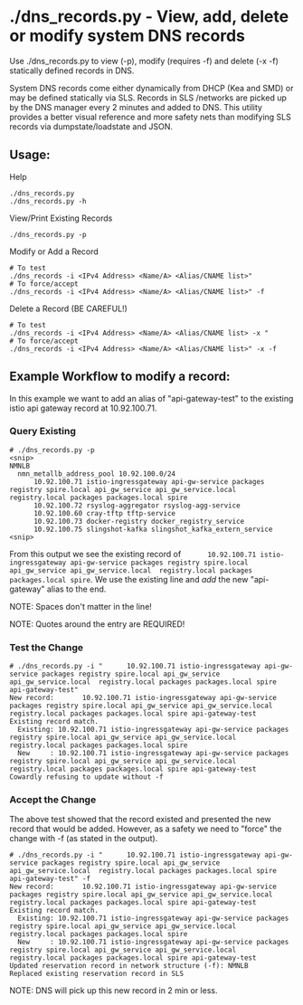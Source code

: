 # ./dns_records.py - View, add, delete or modify system DNS records
Use ./dns_records.py to view (-p), modify (requires -f) and delete (-x -f) statically defined records in DNS. 

System DNS records come either dynamically from DHCP (Kea and SMD) or may be defined statically via SLS.  Records in SLS /networks are picked up by the DNS manager every 2 minutes and added to DNS.   This utility provides a better visual reference and more safety nets than modifying SLS records via dumpstate/loadstate and JSON.

## Usage:
Help
```
./dns_records.py
./dns_records.py -h
```
View/Print Existing Records
```
./dns_records.py -p
```
Modify or Add a Record 
```
# To test
./dns_records -i <IPv4 Address> <Name/A> <Alias/CNAME list>"
# To force/accept
./dns_records -i <IPv4 Address> <Name/A> <Alias/CNAME list>" -f
```
Delete a Record (BE CAREFUL!)
```
# To test
./dns_records -i <IPv4 Address> <Name/A> <Alias/CNAME list> -x "
# To force/accept
./dns_records -i <IPv4 Address> <Name/A> <Alias/CNAME list>" -x -f
```

## Example Workflow to modify a record:
In this example we want to add an alias of "api-gateway-test" to the existing istio api gateway record at 10.92.100.71.

### Query Existing
```
# ./dns_records.py -p
<snip>
NMNLB
  nmn_metallb_address_pool 10.92.100.0/24
      10.92.100.71 istio-ingressgateway api-gw-service packages registry spire.local api_gw_service api_gw_service.local  registry.local packages packages.local spire
      10.92.100.72 rsyslog-aggregator rsyslog-agg-service
      10.92.100.60 cray-tftp tftp-service
      10.92.100.73 docker-registry docker_registry_service
      10.92.100.75 slingshot-kafka slingshot_kafka_extern_service
<snip>
```
From this output we see the existing record of `      10.92.100.71 istio-ingressgateway api-gw-service packages registry spire.local api_gw_service api_gw_service.local  registry.local packages packages.local spire`.  We use the existing line and _add_ the new "api-gateway" alias to the end.

NOTE:  Spaces don't matter in the line!

NOTE:  Quotes around the entry are REQUIRED!

### Test the Change
```
# ./dns_records.py -i "      10.92.100.71 istio-ingressgateway api-gw-service packages registry spire.local api_gw_service api_gw_service.local  registry.local packages packages.local spire api-gateway-test"
New record:       10.92.100.71 istio-ingressgateway api-gw-service packages registry spire.local api_gw_service api_gw_service.local  registry.local packages packages.local spire api-gateway-test
Existing record match.
  Existing: 10.92.100.71 istio-ingressgateway api-gw-service packages registry spire.local api_gw_service api_gw_service.local  registry.local packages packages.local spire
  New     : 10.92.100.71 istio-ingressgateway api-gw-service packages registry spire.local api_gw_service api_gw_service.local registry.local packages packages.local spire api-gateway-test
Cowardly refusing to update without -f
```
### Accept the Change
The above test showed that the record existed and presented the new record that would be added.  However, as a safety we need to "force" the change with -f (as stated in the output).
```
# ./dns_records.py -i "      10.92.100.71 istio-ingressgateway api-gw-service packages registry spire.local api_gw_service api_gw_service.local  registry.local packages packages.local spire api-gateway-test" -f
New record:       10.92.100.71 istio-ingressgateway api-gw-service packages registry spire.local api_gw_service api_gw_service.local  registry.local packages packages.local spire api-gateway-test
Existing record match.
  Existing: 10.92.100.71 istio-ingressgateway api-gw-service packages registry spire.local api_gw_service api_gw_service.local  registry.local packages packages.local spire
  New     : 10.92.100.71 istio-ingressgateway api-gw-service packages registry spire.local api_gw_service api_gw_service.local registry.local packages packages.local spire api-gateway-test
Updated reservation record in network structure (-f): NMNLB
Replaced existing reservation record in SLS
```
NOTE: DNS will pick up this new record in 2 min or less.